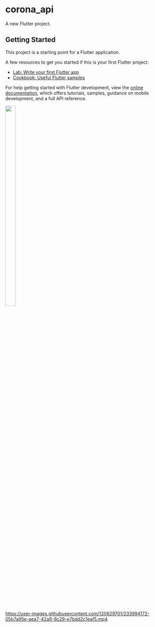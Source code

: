 # corona_api

A new Flutter project.

## Getting Started

This project is a starting point for a Flutter application.

A few resources to get you started if this is your first Flutter project:

- [Lab: Write your first Flutter app](https://docs.flutter.dev/get-started/codelab)
- [Cookbook: Useful Flutter samples](https://docs.flutter.dev/cookbook)

For help getting started with Flutter development, view the
[online documentation](https://docs.flutter.dev/), which offers tutorials,
samples, guidance on mobile development, and a full API reference.
<p float="center">

 <img src="https://user-images.githubusercontent.com/120629701/233993079-44fd43df-19d9-42b3-a245-7d228ec68289.png" width=25% height=40%>
 
</p>



https://user-images.githubusercontent.com/120629701/233994172-05b7a95e-aea7-42a9-8c29-e7bdd2c1eaf5.mp4


